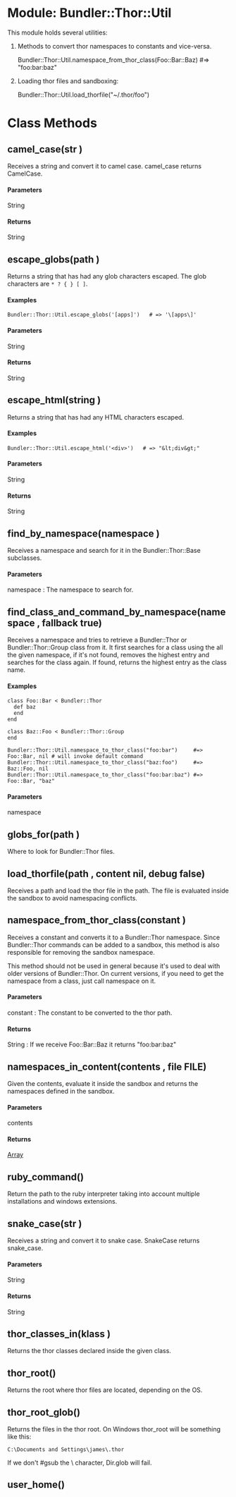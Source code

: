 # Module: Bundler::Thor::Util
    

This module holds several utilities:

1) Methods to convert thor namespaces to constants and vice-versa.

    Bundler::Thor::Util.namespace_from_thor_class(Foo::Bar::Baz) #=> "foo:bar:baz"

2) Loading thor files and sandboxing:

    Bundler::Thor::Util.load_thorfile("~/.thor/foo")


# Class Methods
## camel_case(str ) [](#method-c-camel_case)
Receives a string and convert it to camel case. camel_case returns CamelCase.

#### Parameters
String

#### Returns
String
## escape_globs(path ) [](#method-c-escape_globs)
Returns a string that has had any glob characters escaped. The glob characters
are `* ? { } [ ]`.

#### Examples

    Bundler::Thor::Util.escape_globs('[apps]')   # => '\[apps\]'

#### Parameters
String

#### Returns
String
## escape_html(string ) [](#method-c-escape_html)
Returns a string that has had any HTML characters escaped.

#### Examples

    Bundler::Thor::Util.escape_html('<div>')   # => "&lt;div&gt;"

#### Parameters
String

#### Returns
String
## find_by_namespace(namespace ) [](#method-c-find_by_namespace)
Receives a namespace and search for it in the Bundler::Thor::Base subclasses.

#### Parameters
namespace<String>
:   The namespace to search for.

## find_class_and_command_by_namespace(namespace , fallback true) [](#method-c-find_class_and_command_by_namespace)
Receives a namespace and tries to retrieve a Bundler::Thor or
Bundler::Thor::Group class from it. It first searches for a class using the
all the given namespace, if it's not found, removes the highest entry and
searches for the class again. If found, returns the highest entry as the class
name.

#### Examples

    class Foo::Bar < Bundler::Thor
      def baz
      end
    end

    class Baz::Foo < Bundler::Thor::Group
    end

    Bundler::Thor::Util.namespace_to_thor_class("foo:bar")     #=> Foo::Bar, nil # will invoke default command
    Bundler::Thor::Util.namespace_to_thor_class("baz:foo")     #=> Baz::Foo, nil
    Bundler::Thor::Util.namespace_to_thor_class("foo:bar:baz") #=> Foo::Bar, "baz"

#### Parameters
namespace<String>
## globs_for(path ) [](#method-c-globs_for)
Where to look for Bundler::Thor files.
## load_thorfile(path , content nil, debug false) [](#method-c-load_thorfile)
Receives a path and load the thor file in the path. The file is evaluated
inside the sandbox to avoid namespacing conflicts.
## namespace_from_thor_class(constant ) [](#method-c-namespace_from_thor_class)
Receives a constant and converts it to a Bundler::Thor namespace. Since
Bundler::Thor commands can be added to a sandbox, this method is also
responsible for removing the sandbox namespace.

This method should not be used in general because it's used to deal with older
versions of Bundler::Thor. On current versions, if you need to get the
namespace from a class, just call namespace on it.

#### Parameters
constant<Object>
:   The constant to be converted to the thor path.


#### Returns
String
:   If we receive Foo::Bar::Baz it returns "foo:bar:baz"

## namespaces_in_content(contents , file __FILE__) [](#method-c-namespaces_in_content)
Given the contents, evaluate it inside the sandbox and returns the namespaces
defined in the sandbox.

#### Parameters
contents<String>

#### Returns
[Array](Object)
## ruby_command() [](#method-c-ruby_command)
Return the path to the ruby interpreter taking into account multiple
installations and windows extensions.
## snake_case(str ) [](#method-c-snake_case)
Receives a string and convert it to snake case. SnakeCase returns snake_case.

#### Parameters
String

#### Returns
String
## thor_classes_in(klass ) [](#method-c-thor_classes_in)
Returns the thor classes declared inside the given class.
## thor_root() [](#method-c-thor_root)
Returns the root where thor files are located, depending on the OS.
## thor_root_glob() [](#method-c-thor_root_glob)
Returns the files in the thor root. On Windows thor_root will be something
like this:

    C:\Documents and Settings\james\.thor

If we don't #gsub the \ character, Dir.glob will fail.
## user_home() [](#method-c-user_home)

